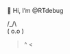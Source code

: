 👋 Hi, I’m @RTdebug

  /\_/\  
 ( o.o ) 
  > ^ <

<!---
RTdebug/RTdebug is a ✨ special ✨ repository because its `README.md` (this file) appears on your GitHub profile.
You can click the Preview link to take a look at your changes.
--->
